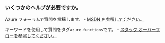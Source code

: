 ### <a name="need-some-help"></a>いくつかのヘルプが必要ですか。
Azure フォーラムで質問を投稿します。 - [MSDN を参照してください。](http://go.microsoft.com/fwlink/?LinkId=780719)

キーワードを使用して質問をタグ`azure-functions`です。 - [スタック オーバーフローを参照してください。](http://stackoverflow.com/questions/tagged/azure-functions)

